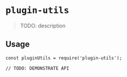 # `plugin-utils`

> TODO: description

## Usage

```
const pluginUtils = require('plugin-utils');

// TODO: DEMONSTRATE API
```
